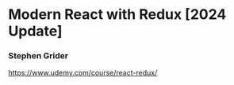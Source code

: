 # Modern React with Redux [2024 Update]

### Stephen Grider

https://www.udemy.com/course/react-redux/
